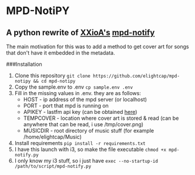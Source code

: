 # MPD-NotiPY

## A python rewrite of [XXioA's](https://github.com/XXiaoA) [mpd-notify](https://github.com/XXiaoA/dotfiles/blob/main/scripts/mpd-notify)

The main motivation for this was to add a method to get cover art for songs that don't have it embedded in the metadata.

###Installation

1. Clone this repository `git clone https://github.com/elightcap/mpd-notipy && cd mpd-notipy`
2. Copy the sample.env to .env `cp sample.env .env`
3. Fill in the missing values in .env. they are as follows:
    - HOST - ip address of the mpd server (or localhost)
    - PORT - port that mpd is running on
    - APIKEY - lastfm api key (can be obtained [here](https://www.last.fm/login?next=%2Fapi%2Faccount%2Fcreate%3F_pjax%3D%2523content))
    - TEMPCOVER - location where cover art is stored & read (can be anywhere that can be read, i use /tmp/cover.png)
    - MUSICDIR - root directory of music stuff (for example /home/elightcap/Music)
4. Install requirements `pip install -r requirements.txt`
5. I have this launch with i3, so make the file executable `chmod +x mpd-notify.py`
6. I only know my i3 stuff, so i just have `exec --no-startup-id /path/to/script/mpd-notify.py`
